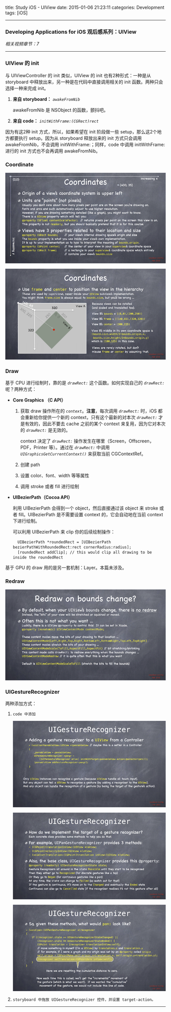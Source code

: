 title: Study iOS - UIView
date: 2015-01-06 21:23:11
categories: Development
tags: [iOS]

---

### Developing Applications for iOS 观后感系列：UIView

*相关视频章节：7*

<!--more-->

---

### UIView 的 init

与 UIViewController 的 init 类似，UIView 的 init 也有2种形式：一种是从 storyboard 中释放出来，另一种是在代码中直接调用相关的 init 函数。两种只会选择一种来完成 init。

1. **来自 storyboard：** *`awakeFromNib`*
	
	awakeFromNib 是 NSObject 的函数，颤抖吧。
	
2. **来自 code：** *`initWithFrame:(CGRect)rect`*
	
因为有这2种 init 方式，所以，如果希望在 init 阶段做一些 setup，那么这2个地方都要执行 setup。因为从 storyboard 释放出来的 init 方式只会调用 awakeFromNib，不会调用 initWithFrame:；同样，code 中调用 initWithFrame: 进行的 init 方式也不会再调用 awakeFromNib。

### Coordinate

![Coordinate](/img/Study_iOS_UIView/7.1.Coordinate.png)

![Coordinate](/img/Study_iOS_UIView/7.2.Coordinate.png)

### Draw

基于 CPU 进行绘制时，靠的是 *`drawRect:`* 这个函数。如何实现自己的 *`drawRect:`* 呢？两种方式：

* **Core Graphics （C API）**

	1. 获取 draw 操作所在的 *`context`*。**注意**，每次调用 *`drawRect:`* 时，iOS 都会重新给你提供一个新的 context，只有这个最新的对本次 *`drawRect:`* 才是有效的，因此不要去 cache 之前的某个 context 来复用，因为它对本次的 *`drawRect:`* 是无效的。
	
		context 决定了 *`drawRect:`* 操作发生在哪里（Screen，Offscreen，PDF，Printer 等）。通过在 *`drawRect:`* 中调用 *`UIGraphicsGetCurrentContext()`* 来获取当前 CGContextRef。
	
	2. 创建 path
	
	3. 设置 color、font、width 等等属性
	
	4. 调用 stroke 或者 fill 进行绘制

* **UIBezierPath（Cocoa API）**

	利用 UIBezierPath 会得到一个 object，然后直接通过该 object 来 stroke 或者 fill。UIBezierPath 是不需要设置 context 的，它会自动地在当前 context 下进行绘制。
	
	可以利用 UIBezierPath 来 clip 你的后续绘制操作：
	
		UIBezierPath *roundedRect = [UIBezierPath bezierPathWithRoundedRect:rect cornerRadius:radius];
		[roundedRect addClip]; // this would clip all drawing to be inside the roundedRect
		
基于 GPU 的 draw 用的是另一套机制：Layer。本篇未涉及。
		
### Redraw

![Redraw](/img/Study_iOS_UIView/7.6.Redraw.png)

### UIGestureRecognizer

两种添加方式：

1. `code 中添加`

	![UIGestureRecognizer](/img/Study_iOS_UIView/7.7.UIGestureRecognizer.png)

	![UIGestureRecognizer](/img/Study_iOS_UIView/7.8.UIGestureRecognizer.png)

	![UIGestureRecognizer](/img/Study_iOS_UIView/7.9.UIGestureRecognizer.png)

2. `storyboard 中拖放 UIGestureRecognizer 控件，并设置 target-action。`

-----
